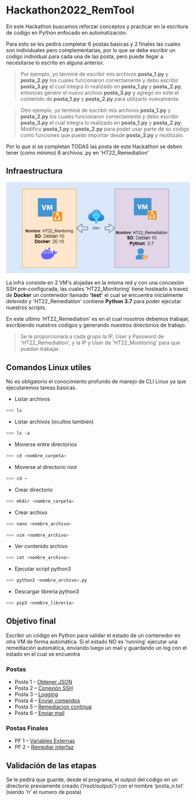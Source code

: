 # Hackathon2022_RemTool

En este Hackathon buscamos reforzar conceptos y practicar en la escritura de codigo en Python enfocado en automatización.

Para esto se les pedirá completar 6 postas basicas y 2 finales las cuales son individuales pero complementarias, por lo que se debe escribir un codigo individual para cada una de las posta, pero puede llegar a necesitarse lo escrito en alguna anterior.

> Por ejemplo, yo terminé de escribir mis archivos **posta_1.py** y **posta_2.py** los cuales funcionaron correctamente y debo escribir **posta_3.py** el cual integra lo realizado en **posta_1.py** y **posta_2.py**, entonces genero el nuevo archivo **posta_3.py** y agrego en este el contenido de **posta_1.py** y **posta_2.py** para utilizarlo nuevamente.

> Otro ejemplo, yo terminé de escribir mis archivos **posta_1.py** y **posta_2.py** los cuales funcionaron correctamente y debo escribir **posta_3.py** el cual integra lo realizado en **posta_1.py** y **posta_2.py**. Modifico **posta_1.py** y **posta_2.py** para poder usar parte de su codigo como funciones que puedo importar desde **posta_3.py** y reutilizalo.

Por lo que si se completan TODAS las posta de este Hackathon se deben tener (como minimo) 8 archivos .py en 'HT22_Remediation'

## Infraestructura 

<p align="center">
  <img src="Postas/Infra.png" alt="Infraestructura Hackathon"/>
</p>

La infra consiste en 2 VM's alojadas en la misma red y con una concexión SSH pre-configurada, las cuales 'HT22_Monitoring' tiene hosteado a travez de **Docker** un contenedor llamado **'test'** el cual se encuentra inicialmente *detenido* y 'HT22_Remediation' contiene **Python 3.7** para poder ejecutar nuestros scripts.

En este ultimo 'HT22_Remediation' es en el cual nosotros debemos trabajar, escribiendo nuestros codigos y generando nuestros directorios de trabajo.

> Se le proporcionará a cada grupo la IP, User y Password de 'HT22_Remediation', y la IP y User de 'HT22_Monitoring' para que puedan trabajar.

## Comandos Linux utiles
No es obligatorio el conocimiento profundo de manejo de CLI Linux ya que ejecutaremos tareas basicas.

- Listar archivos
~~~bash
>>> ls
~~~
- Listar archivos (ocultos tambien)
~~~bash
>>> ls -a
~~~
- Moverse entre directorios
~~~bash
>>> cd <nombre_carpeta>
~~~
- Moverse al directorio root
~~~bash
>>> cd ~
~~~
- Crear directorio
~~~bash
>>> mkdir <nombre_carpeta>
~~~
- Crear archivo
~~~bash
>>> nano <nombre_archivo>
~~~
~~~bash
>>> vim <nombre_archivo>
~~~
- Ver contenido archivo
~~~bash
>>> cat <nombre_archivo>
~~~
- Ejecutar script python3
~~~bash
>>> python3 <nombre_archivo>.py
~~~
- Descargar libreria python3
~~~bash
>>> pip3 <nombre_libreria>
~~~

## Objetivo final
Escribir un código en Python para validar el estado de un contenedor en otra VM de forma automática. Si el estado NO es ‘running’ ejecutar una remediación automática, enviando luego un mail y guardando un log con el estado en el cual se encuentra

### Postas
- Posta 1 – [Obtener JSON](Postas/P1.md)
- Posta 2 – [Conexión SSH](Postas/P2.md)
- Posta 3 – [Logging](Postas/P3.md)
- Posta 4 – [Enviar comandos](Postas/P4.md)
- Posta 5 – [Remediacion continua](Postas/P5.md)
- Posta 6 – [Enviar mail](Postas/P6.md)

### Postas Finales
- PF 1 – [Variables Externas](Postas/PF1.md)
- PF 2 – [Remediar interfaz](Postas/PF2.md)

## Validación de las etapas
Se le pedirá que guarde, desde el programa, el output del código en un directorio previamente creado (‘/root/output/’) con el nombre ‘posta_n.txt’ (siendo 'n' el numero de posta)
